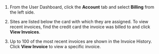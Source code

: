 1. From the User Dashboard, click the **<span class="glyphicons glyphicons-cogwheel"></span> Account** tab and select **Billing** from the left side.

1. Sites are listed below the card with which they are assigned. To view recent invoices, find the credit card the invoice was billed to and click **View Invoices**.

1. Up to 100 of the most recent invoices are shown in the Invoice History. Click **View Invoice** to view a specific invoice.
